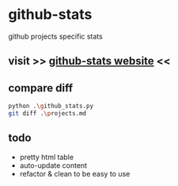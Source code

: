 # github-stats
github projects specific stats

## visit >> [github-stats website](https://streanger.github.io/github-stats/) <<

## compare diff

```bash
python .\github_stats.py
git diff .\projects.md
```

## todo
- pretty html table
- auto-update content
- refactor & clean to be easy to use
